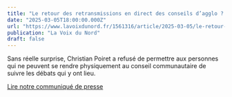 ```yaml
---
title: "Le retour des retransmissions en direct des conseils d’agglo ? C’est « non » pour Christian Poiret"
date: "2025-03-05T18:00:00.000Z"
url: "https://www.lavoixdunord.fr/1561316/article/2025-03-05/le-retour-des-retransmissions-en-direct-des-conseils-d-agglo-c-est-non-pour"
publication: "La Voix du Nord"
draft: false
---
```


Sans réelle surprise, Christian Poiret a refusé de permettre aux personnes qui ne peuvent se rendre physiquement au conseil communautaire de suivre les débats qui y ont lieu.

[Lire notre communiqué de presse](https://drive.google.com/file/d/1nA9xSUK6N6VReumDUHmFtL7iJrslg_cL/view?usp=sharing)
